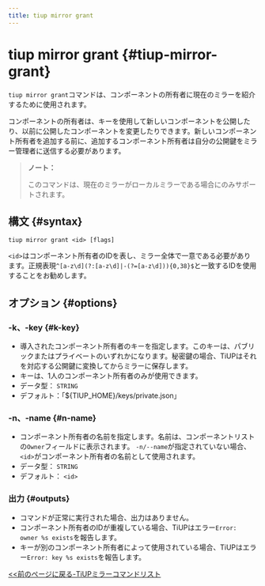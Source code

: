 ```yaml
---
title: tiup mirror grant
---
```


# tiup mirror grant {#tiup-mirror-grant}

`tiup mirror grant`コマンドは、コンポーネントの所有者に現在のミラーを紹介するために使用されます。

コンポーネントの所有者は、キーを使用して新しいコンポーネントを公開したり、以前に公開したコンポーネントを変更したりできます。新しいコンポーネント所有者を追加する前に、追加するコンポーネント所有者は自分の公開鍵をミラー管理者に送信する必要があります。

> **ノート：**
>
> このコマンドは、現在のミラーがローカルミラーである場合にのみサポートされます。

## 構文 {#syntax}

```shell
tiup mirror grant <id> [flags]
```

`<id>`はコンポーネント所有者のIDを表し、ミラー全体で一意である必要があります。正規表現`^[a-z\d](?:[a-z\d]|-(?=[a-z\d])){0,38}$`と一致するIDを使用することをお勧めします。

## オプション {#options}

### -k、-key {#k-key}

-   導入されたコンポーネント所有者のキーを指定します。このキーは、パブリックまたはプライベートのいずれかになります。秘密鍵の場合、TiUPはそれを対応する公開鍵に変換してからミラーに保存します。
-   キーは、1人のコンポーネント所有者のみが使用できます。
-   データ型： `STRING`
-   デフォルト：「${TIUP_HOME}/keys/private.json」

### -n、-name {#n-name}

-   コンポーネント所有者の名前を指定します。名前は、コンポーネントリストの`Owner`フィールドに表示されます。 `-n/--name`が指定されていない場合、 `<id>`がコンポーネント所有者の名前として使用されます。
-   データ型： `STRING`
-   デフォルト： `<id>`

### 出力 {#outputs}

-   コマンドが正常に実行された場合、出力はありません。
-   コンポーネント所有者のIDが重複している場合、TiUPはエラー`Error: owner %s exists`を報告します。
-   キーが別のコンポーネント所有者によって使用されている場合、TiUPはエラー`Error: key %s exists`を報告します。

[&lt;&lt;前のページに戻る-TiUPミラーコマンドリスト](/tiup/tiup-command-mirror.md#command-list)
